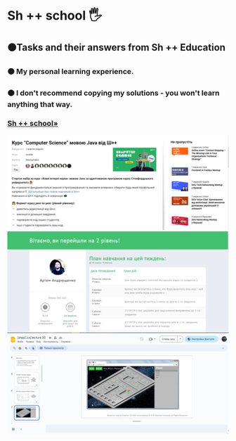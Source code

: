 <h1 align>Sh ++ school 🖐</h1>
<h2>🟠Tasks and their answers from Sh ++ Education</h2>
<h3>🟠 My personal learning experience.</h3>
<h3>🟠 I don't recommend copying my solutions - you won't learn anything that way.</h2>
<h3><a href="https://programming.org.ua/ua/courses/adults?from=dou&utm_source=dou&utm_medium=courses&utm_campaign=cal&utm_content=p2p"><strong>Sh ++ school»</strong></a></h3>
<img src="README images/0.png" alt="Logo">
<img src="README images/1.png" alt="Logo">
<img src="README images/2.png" alt="Logo">
